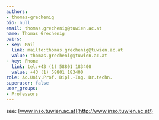```yaml
---
authors:
- thomas-grechenig
bio: null
email: thomas.grechenig@tuwien.ac.at
name: Thomas Grechenig
pairs:
- key: Mail
  link: mailto:thomas.grechenig@tuwien.ac.at
  value: thomas.grechenig@tuwien.ac.at
- key: Phone
  link: tel:+43 (1) 58801 183400
  value: +43 (1) 58801 183400
role: Ao.Univ.Prof. Dipl.-Ing. Dr.techn.
superuser: false
user_groups:
- Professors
---
```


see: [www.inso.tuwien.ac.at](http://www.inso.tuwien.ac.at/)